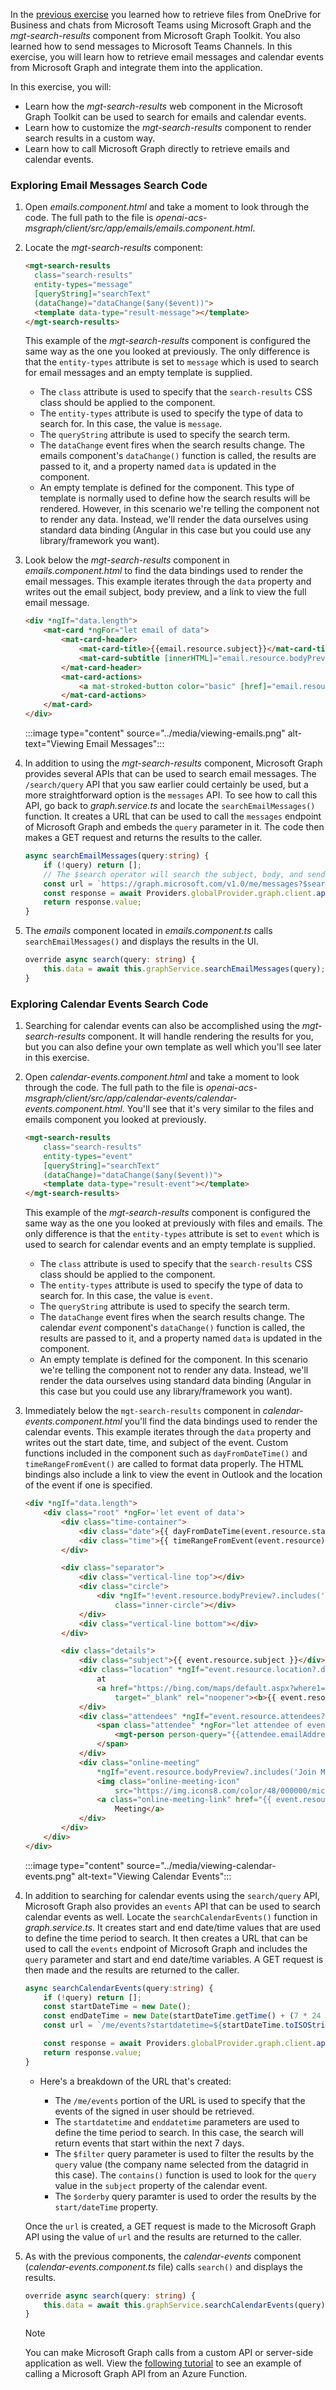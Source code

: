 <!-- markdownlint-disable MD041 -->

In the [previous exercise](/microsoft-cloud/dev/tutorials/openai-acs-msgraph/?tutorial-step=9) you learned how to retrieve files from OneDrive for Business and chats from Microsoft Teams using Microsoft Graph and the *mgt-search-results* component from Microsoft Graph Toolkit. You also learned how to send messages to Microsoft Teams Channels. In this exercise, you will learn how to retrieve email messages and calendar events from Microsoft Graph and integrate them into the application.

In this exercise, you will:

- Learn how the *mgt-search-results* web component in the Microsoft Graph Toolkit can be used to search for emails and calendar events.
- Learn how to customize the *mgt-search-results* component to render search results in a custom way.
- Learn how to call Microsoft Graph directly to retrieve emails and calendar events.

### Exploring Email Messages Search Code

1. Open *emails.component.html* and take a moment to look through the code. The full path to the file is *openai-acs-msgraph/client/src/app/emails/emails.component.html*.

1. Locate the *mgt-search-results* component:

    ```html
    <mgt-search-results 
      class="search-results" 
      entity-types="message" 
      [queryString]="searchText"
      (dataChange)="dataChange($any($event))">
      <template data-type="result-message"></template>
    </mgt-search-results>
    ```

    This example of the *mgt-search-results* component is configured the same way as the one you looked at previously. The only difference is that the `entity-types` attribute is set to `message` which is used to search for email messages and an empty template is supplied.

    - The `class` attribute is used to specify that the `search-results` CSS class should be applied to the component.
    - The `entity-types` attribute is used to specify the type of data to search for. In this case, the value is `message`. 
    - The `queryString` attribute is used to specify the search term.
    - The `dataChange` event fires when the search results change. The emails component's `dataChange()` function is called, the results are passed to it, and a property named `data` is updated in the component. 
    - An empty template is defined for the component. This type of template is normally used to define how the search results will be rendered. However, in this scenario we're telling the component not to render any data. Instead, we'll render the data ourselves using standard data binding (Angular in this case but you could use any library/framework you want).

1. Look below the *mgt-search-results* component in *emails.component.html* to find the data bindings used to render the email messages. This example iterates through the `data` property and writes out the email subject, body preview, and a link to view the full email message.

    ```html
    <div *ngIf="data.length">
        <mat-card *ngFor="let email of data">
            <mat-card-header>
                <mat-card-title>{{email.resource.subject}}</mat-card-title>
                <mat-card-subtitle [innerHTML]="email.resource.bodyPreview"></mat-card-subtitle>
            </mat-card-header>
            <mat-card-actions>
                <a mat-stroked-button color="basic" [href]="email.resource.webLink" target="_blank">View Email Message</a>
            </mat-card-actions>
        </mat-card>
    </div>
    ```

    :::image type="content" source="../media/viewing-emails.png" alt-text="Viewing Email Messages":::
        
1. In addition to using the *mgt-search-results* component, Microsoft Graph provides several APIs that can be used to search email messages. The `/search/query` API that you saw earlier could certainly be used, but a more straightforward option is the `messages` API. To see how to call this API, go back to *graph.service.ts* and locate the `searchEmailMessages()` function. It creates a URL that can be used to call the `messages` endpoint of Microsoft Graph and embeds the `query` parameter in it. The code then makes a GET request and returns the results to the caller.

    ```typescript
    async searchEmailMessages(query:string) {
        if (!query) return [];
        // The $search operator will search the subject, body, and sender fields automatically
        const url = `https://graph.microsoft.com/v1.0/me/messages?$search="${query}"&$select=subject,bodyPreview,from,toRecipients,receivedDateTime,webLink`;
        const response = await Providers.globalProvider.graph.client.api(url).get();
        return response.value;
    }
    ```

1. The *emails* component located in *emails.component.ts* calls `searchEmailMessages()` and displays the results in the UI.

    ```typescript
    override async search(query: string) {
        this.data = await this.graphService.searchEmailMessages(query);
    }
    ```

### Exploring Calendar Events Search Code

1. Searching for calendar events can also be accomplished using the *mgt-search-results* component. It will handle rendering the results for you, but you can also define your own template as well which you'll see later in this exercise.

1. Open *calendar-events.component.html* and take a moment to look through the code. The full path to the file is *openai-acs-msgraph/client/src/app/calendar-events/calendar-events.component.html*. You'll see that it's very similar to the files and emails component you looked at previously.

    ```html
    <mgt-search-results 
        class="search-results" 
        entity-types="event" 
        [queryString]="searchText"
        (dataChange)="dataChange($any($event))">
        <template data-type="result-event"></template>
    </mgt-search-results>
    ```

    This example of the *mgt-search-results* component is configured the same way as the one you looked at previously with files and emails. The only difference is that the `entity-types` attribute is set to `event` which is used to search for calendar events and an empty template is supplied.

    - The `class` attribute is used to specify that the `search-results` CSS class should be applied to the component.
    - The `entity-types` attribute is used to specify the type of data to search for. In this case, the value is `event`. 
    - The `queryString` attribute is used to specify the search term.
    - The `dataChange` event fires when the search results change. The calendar *event* component's `dataChange()` function is called, the results are passed to it, and a property named `data` is updated in the component. 
    - An empty template is defined for the component. In this scenario we're telling the component not to render any data. Instead, we'll render the data ourselves using standard data binding (Angular in this case but you could use any library/framework you want).

1. Immediately below the `mgt-search-results` component in *calendar-events.component.html* you'll find the data bindings used to render the calendar events. This example iterates through the `data` property and writes out the start date, time, and subject of the event. Custom functions included in the component such as `dayFromDateTime()` and `timeRangeFromEvent()` are called to format data properly. The HTML bindings also include a link to view the event in Outlook and the location of the event if one is specified.

    ```html
    <div *ngIf="data.length">
        <div class="root" *ngFor='let event of data'>
            <div class="time-container">
                <div class="date">{{ dayFromDateTime(event.resource.start.dateTime)}}</div>
                <div class="time">{{ timeRangeFromEvent(event.resource) }}</div>
            </div>

            <div class="separator">
                <div class="vertical-line top"></div>
                <div class="circle">
                    <div *ngIf="!event.resource.bodyPreview?.includes('Join Microsoft Teams Meeting')"
                        class="inner-circle"></div>
                </div>
                <div class="vertical-line bottom"></div>
            </div>

            <div class="details">
                <div class="subject">{{ event.resource.subject }}</div>
                <div class="location" *ngIf="event.resource.location?.displayName">
                    at
                    <a href="https://bing.com/maps/default.aspx?where1={{event.resource.location.displayName}}"
                        target="_blank" rel="noopener"><b>{{ event.resource.location.displayName }}</b></a>
                </div>
                <div class="attendees" *ngIf="event.resource.attendees?.length">
                    <span class="attendee" *ngFor="let attendee of event.resource.attendees">
                        <mgt-person person-query="{{attendee.emailAddress.name}}"></mgt-person>
                    </span>
                </div>
                <div class="online-meeting"
                    *ngIf="event.resource.bodyPreview?.includes('Join Microsoft Teams Meeting')">
                    <img class="online-meeting-icon"
                        src="https://img.icons8.com/color/48/000000/microsoft-teams.png" title="Online Meeting" />
                    <a class="online-meeting-link" href="{{ event.resource.onlineMeetingUrl }}">Join Teams
                        Meeting</a>
                </div>
            </div>
        </div>
    </div>
    ```

    :::image type="content" source="../media/viewing-calendar-events.png" alt-text="Viewing Calendar Events":::

1. In addition to searching for calendar events using the `search/query` API, Microsoft Graph also provides an `events` API that can be used to search calendar events as well. Locate the `searchCalendarEvents()` function in *graph.service.ts*. It creates start and end date/time values that are used to define the time period to search. It then creates a URL that can be used to call the `events` endpoint of Microsoft Graph and includes the `query` parameter and start and end date/time variables. A GET request is then made and the results are returned to the caller.

    ```typescript
    async searchCalendarEvents(query:string) {
        if (!query) return [];
        const startDateTime = new Date();
        const endDateTime = new Date(startDateTime.getTime() + (7 * 24 * 60 * 60 * 1000));
        const url = `/me/events?startdatetime=${startDateTime.toISOString()}&enddatetime=${endDateTime.toISOString()}&$filter=contains(subject,'${query}')&orderby=start/dateTime`;

        const response = await Providers.globalProvider.graph.client.api(url).get();
        return response.value;
    }
    ```

    - Here's a breakdown of the URL that's created:

        - The `/me/events` portion of the URL is used to specify that the events of the signed in user should be retrieved.
        - The `startdatetime` and `enddatetime` parameters are used to define the time period to search. In this case, the search will return events that start within the next 7 days.
        - The `$filter` query parameter is used to filter the results by the `query` value (the company name selected from the datagrid in this case). The `contains()` function is used to look for the `query` value in the `subject` property of the calendar event.
        - The `$orderby` query paramter is used to order the results by the `start/dateTime` property.

    Once the `url` is created, a GET request is made to the Microsoft Graph API using the value of `url` and the results are returned to the caller.

1. As with the previous components, the *calendar-events* component (*calendar-events.component.ts* file) calls `search()` and displays the results.

    ```typescript
    override async search(query: string) {
        this.data = await this.graphService.searchCalendarEvents(query);
    }
    ```

    > [!NOTE]
    > You can make Microsoft Graph calls from a custom API or server-side application as well. View the [following tutorial](/microsoft-cloud/dev/tutorials/acs-to-teams-meeting) to see an example of calling a Microsoft Graph API from an Azure Function.